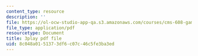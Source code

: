 ```yaml
---
content_type: resource
description: ''
file: https://ol-ocw-studio-app-qa.s3.amazonaws.com/courses/cms-608-game-design-spring-2014/8c048a0151373df6c07c46c5fe3ba3ed_1506695.pdf
file_type: application/pdf
resourcetype: Document
title: 3play pdf file
uid: 8c048a01-5137-3df6-c07c-46c5fe3ba3ed
---
```

